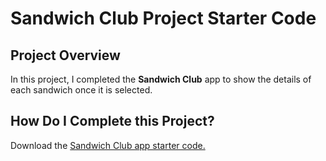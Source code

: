 # Sandwich Club Project Starter Code

## Project Overview
In this project, I completed the **Sandwich Club** app to
show the details of each sandwich once it is selected.



## How Do I Complete this Project?
Download the [Sandwich Club app starter code.](https://github.com/udacity/sandwich-club-starter-code)


